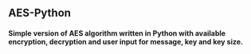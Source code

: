 ## AES-Python
#### Simple version of AES algorithm written in Python with available encryption, decryption and user input for message, key and key size.
